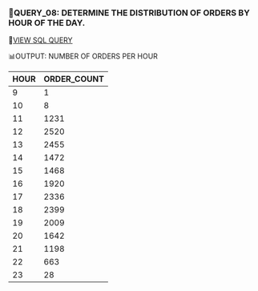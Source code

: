 
### 🔎QUERY_08: DETERMINE THE DISTRIBUTION OF ORDERS BY HOUR OF THE DAY.



📂[VIEW SQL QUERY](https://github.com/sakshisree/sql-projects/blob/main/pizza-sales-analysis/queries/query08-orders_per_hour/08a-query-Orders_per_hour.sql)


📊OUTPUT: NUMBER OF ORDERS PER HOUR


| HOUR |	ORDER_COUNT|
| :-------------|--------------|
|9	|1|
|10	|8|
|11	|1231|
|12	|2520|
|13	|2455|
|14	|1472|
|15	|1468|
|16	|1920|
|17	|2336|
|18	|2399|
|19	|2009|
|20	|1642|
|21	|1198|
|22	|663|
|23	|28|







